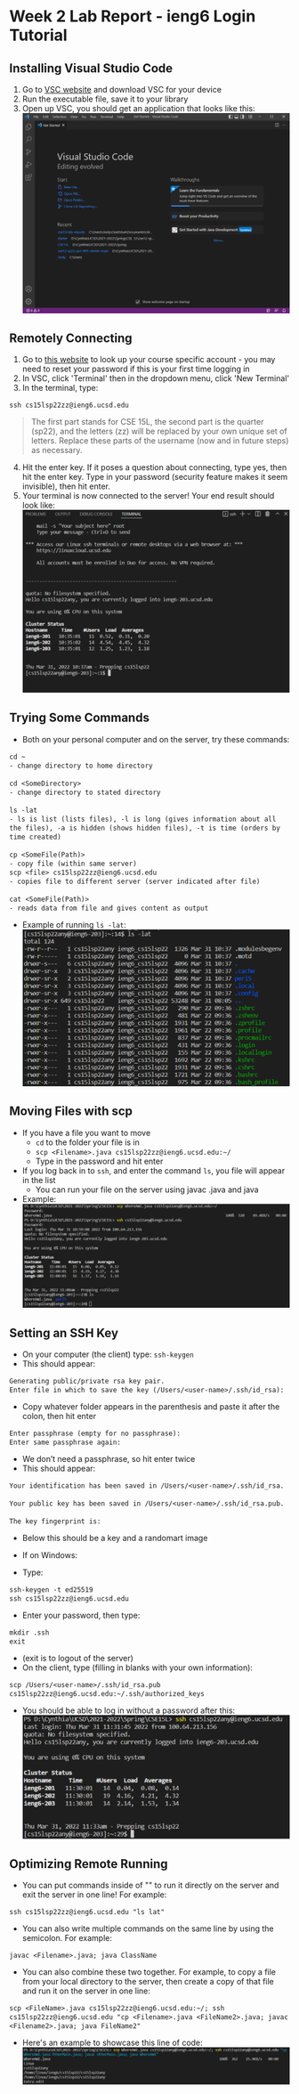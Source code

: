 # Week 2 Lab Report - ieng6 Login Tutorial

## Installing Visual Studio Code

1. Go to [VSC website](https://code.visualstudio.com/) and download VSC for your device
2. Run the executable file, save it to your library
3. Open up VSC, you should get an application that looks like this:
![Image](VSC-startup-page.PNG)

## Remotely Connecting
1. Go to [this website](https://sdacs.ucsd.edu/~icc/index.php) to look up your course specific account - you may need to reset your password if this is your first time logging in
2. In VSC, click 'Terminal' then in the dropdown menu, click 'New Terminal'
3. In the terminal, type:

```
ssh cs15lsp22zz@ieng6.ucsd.edu
```
> The first part stands for CSE 15L, the second part is the quarter (sp22), and the letters (zz) will be replaced by your own unique set of letters. Replace these parts of the username (now and in future steps) as necessary.

4. Hit the enter key. If it poses a question about connecting, type yes, then hit the enter key. Type in your password (security feature makes it seem invisible), then hit enter.
5. Your terminal is now connected to the server! Your end result should look like:
![Image](terminal-connect-server.PNG)

## Trying Some Commands
- Both on your personal computer and on the server, try these commands:

```
cd ~
- change directory to home directory

cd <SomeDirectory>
- change directory to stated directory

ls -lat
- ls is list (lists files), -l is long (gives information about all the files), -a is hidden (shows hidden files), -t is time (orders by time created)

cp <SomeFile(Path)>
- copy file (within same server)
scp <file> cs15lsp22zz@ieng6.ucsd.edu
- copies file to different server (server indicated after file)

cat <SomeFile(Path)>
- reads data from file and gives content as output
```

- Example of running `ls -lat`:
![Image](ls-lat.PNG)

## Moving Files with scp
- If you have a file you want to move
  - `cd` to the folder your file is in
  - `scp <Filename>.java cs15lsp22zz@ieng6.ucsd.edu:~/`
  - Type in the password and hit enter
- If you log back in to `ssh`, and enter the command `ls`, you file will appear in the list
  - You can run your file on the server using javac <Filename>.java and java <SomeClass>
- Example:
![Image](scp.PNG)

## Setting an SSH Key
- On your computer (the client) type: `ssh-keygen`
- This should appear:

```
Generating public/private rsa key pair.
Enter file in which to save the key (/Users/<user-name>/.ssh/id_rsa):
```
- Copy whatever folder appears in the parenthesis and paste it after the colon, then hit enter

```
Enter passphrase (empty for no passphrase): 
Enter same passphrase again: 
```
- We don’t need a passphrase, so hit enter twice
- This should appear:

```
Your identification has been saved in /Users/<user-name>/.ssh/id_rsa.

Your public key has been saved in /Users/<user-name>/.ssh/id_rsa.pub.

The key fingerprint is:

```

- Below this should be a key and a randomart image

- If on Windows:
- Type:

```
ssh-keygen -t ed25519
ssh cs15lsp22zz@ieng6.ucsd.edu
```
- Enter your password, then type:

```
mkdir .ssh
exit
```
- (exit is to logout of the server)
- On the client, type (filling in blanks with your own information):

``` 
scp /Users/<user-name>/.ssh/id_rsa.pub cs15lsp22zz@ieng6.ucsd.edu:~/.ssh/authorized_keys
```
- You should be able to log in without a password after this:
![Image](no-password.PNG)

## Optimizing Remote Running
- You can put commands inside of "" to run it directly on the server and exit the server in one line! For example:

```
ssh cs15lsp22zz@ieng6.ucsd.edu "ls lat"
```
- You can also write multiple commands on the same line by using the semicolon. For example:

```
javac <Filename>.java; java ClassName
```
- You can also combine these two together. For example, to copy a file from your local directory to the server, then create a copy of that file and run it on the server in one line:

```
scp <FileName>.java cs15lsp22zz@ieng6.ucsd.edu:~/; ssh cs15lsp22zz@ieng6.ucsd.edu "cp <Filename>.java <FileName2>.java; javac <Filename2>.java; java FileName2"
```
- Here's an example to showcase this line of code:
![Image](combine-code.PNG)